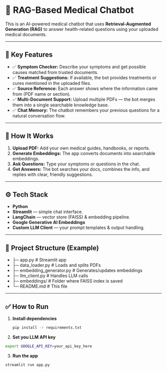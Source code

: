 # 🧠 RAG-Based Medical Chatbot

This is an AI-powered medical chatbot that uses **Retrieval-Augmented Generation (RAG)** to answer health-related questions using your uploaded medical documents.

---

## 📌 Key Features

- ✅ **Symptom Checker:** Describe your symptoms and get possible causes matched from trusted documents.
- ✅ **Treatment Suggestions:** If available, the bot provides treatments or cures mentioned in the uploaded files.
- ✅ **Source Reference:** Each answer shows where the information came from (PDF name or section).
- ✅ **Multi-Document Support:** Upload multiple PDFs — the bot merges them into a single searchable knowledge base.
- ✅ **Chat Memory:** The chatbot remembers your previous questions for a natural conversation flow.

---

## 🚀 How It Works

1. **Upload PDF:** Add your own medical guides, handbooks, or reports.
2. **Generate Embeddings:** The app converts documents into searchable embeddings.
3. **Ask Questions:** Type your symptoms or questions in the chat.
4. **Get Answers:** The bot searches your docs, combines the info, and replies with clear, friendly suggestions.

---

## ⚙️ Tech Stack

- **Python**
- **Streamlit** — simple chat interface.
- **LangChain** — vector store (FAISS) & embedding pipeline.
- **Google Generative AI Embeddings**
- **Custom LLM Client** — your prompt templates & output handling.

---

## 📂 Project Structure (Example)

- ├─ app.py # Streamlit app
- ├─ data_loader.py # Loads and splits PDFs
- ├─ embedding_generator.py # Generates/updates embeddings
- ├─ llm_client.py # Handles LLM calls
- ├─ embeddings/ # Folder where FAISS index is saved
- └─ README.md # This file


---

## ✅ How to Run

1. **Install dependencies**  
   ```bash
   pip install -r requirements.txt

2. **Set you LLM API key**
```bash
export GOOGLE_API_KEY=your_api_key_here
```

3. **Run the app**
 ```bash
streamlit run app.py
```
